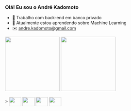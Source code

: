 ### Olá! Eu sou o André Kadomoto

- 🔭 Trabalho com back-end em banco privado
- 🌱 Atualmente estou aprendendo sobre Machine Learning
- ✉️ andre.kadomoto@gmail.com

<div>
  <img height="180em" src=https://github-readme-stats.vercel.app/api?username=andrekadomoto&show_icons=true&theme=radical>
  <img height="180em" src=https://github-readme-stats.vercel.app/api/top-langs/?username=andrekadomoto&layout=compact&theme=radical>
</div>

<div style="display: inline block"><br>>
  <img align="center" height="30" width="40" src=>
  <img align="center" height="30" width="40" src=>
  <img align="center" height="30" width="40" src=>
  <img align="center" height="30" width="40" src=>
</div>

